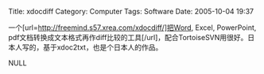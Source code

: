 Title: xdocdiff
Category: Computer
Tags: Software
Date: 2005-10-04 19:37



一个[url=http://freemind.s57.xrea.com/xdocdiff/]把Word, Excel, PowerPoint, pdf文档转换成文本格式再作diff比较的工具[/url]，配合TortoiseSVN用很好。日本人写的，基于xdoc2txt，也是个日本人的作品。

NULL
